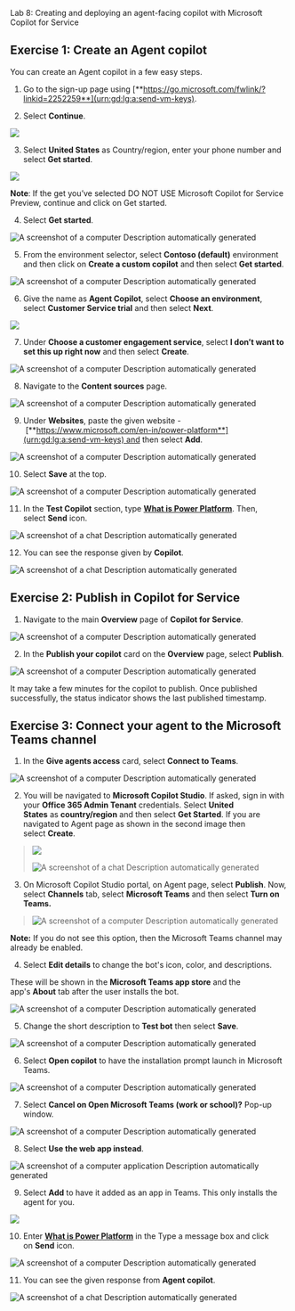 Lab 8: Creating and deploying an agent-facing copilot with Microsoft
Copilot for Service

## Exercise 1: Create an Agent copilot

You can create an Agent copilot in a few easy steps.

1.  Go to the sign-up page
    using [**https://go.microsoft.com/fwlink/?linkid=2252259**](urn:gd:lg:a:send-vm-keys).

2.  Select **Continue**.

![](./media/image1.png)

3.  Select **United States** as Country/region, enter your phone number
    and select **Get started**.

![](./media/image2.png)

**Note**: If the get you’ve selected DO NOT USE Microsoft Copilot for
Service Preview, continue and click on Get started.

4.  Select **Get started**.

![A screenshot of a computer Description automatically
generated](./media/image3.png)

5.  From the environment selector, select **Contoso
    (default)** environment and then click on **Create a custom
    copilot** and then select **Get started**.

![A screenshot of a computer Description automatically
generated](./media/image4.png)

6.  Give the name as **Agent Copilot**, select **Choose an
    environment**, select **Customer Service trial** and then select
    **Next**.

![](./media/image5.png)

7.  Under **Choose a customer engagement service**, select **I don’t
    want to set this up right now** and then select **Create**.

![A screenshot of a computer Description automatically
generated](./media/image6.png)

8.  Navigate to the **Content sources** page.

![A screenshot of a computer Description automatically
generated](./media/image7.png)

9.  Under **Websites**, paste the given website
    - [**https://www.microsoft.com/en-in/power-platform**](urn:gd:lg:a:send-vm-keys) and
    then select **Add**.

![A screenshot of a computer Description automatically
generated](./media/image8.png)

10. Select **Save** at the top.

![A screenshot of a computer Description automatically
generated](./media/image9.png)

11. In the **Test Copilot** section, type [**What is Power
    Platform**](urn:gd:lg:a:send-vm-keys). Then, select **Send** icon.

![A screenshot of a chat Description automatically
generated](./media/image10.png)

12. You can see the response given by **Copilot**.

![A screenshot of a chat Description automatically
generated](./media/image11.png)

## Exercise 2: Publish in Copilot for Service

1.  Navigate to the main **Overview** page of **Copilot for Service**.

![A screenshot of a computer Description automatically
generated](./media/image12.png)

2.  In the **Publish your copilot** card on the **Overview** page,
    select **Publish**.

![A screenshot of a computer Description automatically
generated](./media/image13.png)

It may take a few minutes for the copilot to publish. Once published
successfully, the status indicator shows the last published timestamp.

## Exercise 3: Connect your agent to the Microsoft Teams channel

1.  In the **Give agents access** card, select **Connect to Teams**.

![A screenshot of a computer Description automatically
generated](./media/image14.png)

2.  You will be navigated to **Microsoft Copilot Studio**. If asked,
    sign in with your **Office 365 Admin Tenant** credentials.
    Select **United States** as **country/region** and then select **Get
    Started**. If you are navigated to Agent page as shown in the second
    image then select **Create**.

> ![](./media/image15.png)
>
> ![A screenshot of a chat Description automatically
> generated](./media/image16.png)

3.  On Microsoft Copilot Studio portal, on Agent page,
    select **Publish**. Now, select **Channels** tab, select **Microsoft
    Teams** and then select **Turn on Teams.**

> ![A screenshot of a computer Description automatically
> generated](./media/image17.png)

**Note:** If you do not see this option, then the Microsoft Teams
channel may already be enabled.

4.  Select **Edit details** to change the bot's icon, color, and
    descriptions.

These will be shown in the **Microsoft Teams app store** and the
app's **About** tab after the user installs the bot.

![A screenshot of a computer Description automatically
generated](./media/image18.png)

5.  Change the short description to **Test bot** then select **Save**.

![A screenshot of a computer Description automatically
generated](./media/image19.png)

6.  Select **Open copilot** to have the installation prompt launch in
    Microsoft Teams.

![A screenshot of a computer Description automatically
generated](./media/image20.png)

7.  Select **Cancel on Open Microsoft Teams (work or school)?** Pop-up
    window.

![A screenshot of a computer Description automatically
generated](./media/image21.png)

8.  Select **Use the web app instead**.

![A screenshot of a computer application Description automatically
generated](./media/image22.png)

9.  Select **Add** to have it added as an app in Teams. This only
    installs the agent for you.

![](./media/image23.png)

10. Enter [**What is Power Platform**](urn:gd:lg:a:send-vm-keys) in the
    Type a message box and click on **Send** icon.

![A screenshot of a computer Description automatically
generated](./media/image24.png)

11. You can see the given response from **Agent copilot**.

![A screenshot of a chat Description automatically
generated](./media/image25.png)
